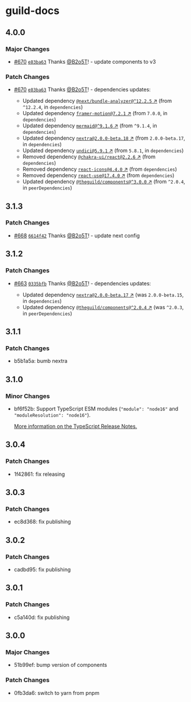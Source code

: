 # guild-docs

## 4.0.0

### Major Changes

- [#670](https://github.com/the-guild-org/the-guild-docs/pull/670) [`e83ba63`](https://github.com/the-guild-org/the-guild-docs/commit/e83ba63af056ab756591add74bb47d8cd095b37e) Thanks [@B2o5T](https://github.com/B2o5T)! - update components to v3

### Patch Changes

- [#670](https://github.com/the-guild-org/the-guild-docs/pull/670) [`e83ba63`](https://github.com/the-guild-org/the-guild-docs/commit/e83ba63af056ab756591add74bb47d8cd095b37e) Thanks [@B2o5T](https://github.com/B2o5T)! - dependencies updates:

  - Updated dependency [`@next/bundle-analyzer@^12.2.5` ↗︎](https://www.npmjs.com/package/@next/bundle-analyzer/v/null) (from `^12.2.4`, in `dependencies`)
  - Updated dependency [`framer-motion@7.2.1` ↗︎](https://www.npmjs.com/package/framer-motion/v/7.2.1) (from `7.0.0`, in `dependencies`)
  - Updated dependency [`mermaid@^9.1.6` ↗︎](https://www.npmjs.com/package/mermaid/v/null) (from `^9.1.4`, in `dependencies`)
  - Updated dependency [`nextra@2.0.0-beta.18` ↗︎](https://www.npmjs.com/package/nextra/v/2.0.0-beta.18) (from `2.0.0-beta.17`, in `dependencies`)
  - Updated dependency [`undici@5.9.1` ↗︎](https://www.npmjs.com/package/undici/v/5.9.1) (from `5.8.1`, in `dependencies`)
  - Removed dependency [`@chakra-ui/react@2.2.6` ↗︎](https://www.npmjs.com/package/@chakra-ui/react/v/2.2.6) (from `dependencies`)
  - Removed dependency [`react-icons@4.4.0` ↗︎](https://www.npmjs.com/package/react-icons/v/4.4.0) (from `dependencies`)
  - Removed dependency [`react-use@17.4.0` ↗︎](https://www.npmjs.com/package/react-use/v/17.4.0) (from `dependencies`)
  - Updated dependency [`@theguild/components@^3.0.0` ↗︎](https://www.npmjs.com/package/@theguild/components/v/null) (from `^2.0.4`, in `peerDependencies`)

## 3.1.3

### Patch Changes

- [#668](https://github.com/the-guild-org/the-guild-docs/pull/668) [`6614f42`](https://github.com/the-guild-org/the-guild-docs/commit/6614f42b42cd555a630cd24b5a534990a4664258) Thanks [@B2o5T](https://github.com/B2o5T)! - update next config

## 3.1.2

### Patch Changes

- [#663](https://github.com/the-guild-org/the-guild-docs/pull/663) [`0335bfb`](https://github.com/the-guild-org/the-guild-docs/commit/0335bfb8dbd8eaf87b86a3eec2ab74536fea455d) Thanks [@B2o5T](https://github.com/B2o5T)! - dependencies updates:

  - Updated dependency [`nextra@2.0.0-beta.17` ↗︎](https://www.npmjs.com/package/nextra/v/2.0.0-beta.17) (was `2.0.0-beta.15`, in `dependencies`)
  - Updated dependency [`@theguild/components@^2.0.4` ↗︎](https://www.npmjs.com/package/@theguild/components/v/^2.0.4) (was `^2.0.3`, in `peerDependencies`)

## 3.1.1

### Patch Changes

- b5b1a5a: bumb nextra

## 3.1.0

### Minor Changes

- bf6f52b: Support TypeScript ESM modules (`"module": "node16"` and `"moduleResolution": "node16"`).

  [More information on the TypeScript Release Notes.](https://devblogs.microsoft.com/typescript/announcing-typescript-4-7/#ecmascript-module-support-in-node-js)

## 3.0.4

### Patch Changes

- 1f42861: fix releasing

## 3.0.3

### Patch Changes

- ec8d368: fix publishing

## 3.0.2

### Patch Changes

- cadbd95: fix publishing

## 3.0.1

### Patch Changes

- c5a140d: fix publishing

## 3.0.0

### Major Changes

- 51b99ef: bump version of components

### Patch Changes

- 0fb3da6: switch to yarn from pnpm
